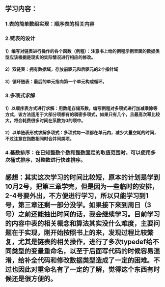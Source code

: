 ## 学习内容：
### 1.表的简单数组实现：顺序表的相关内容
### 2.链表的设计
#### 1）编写对链表进行操作的各个函数（例程）：注意书上给的例程示例里面的数据类型应该根据是现实的实际情况进行相应的修改。
#### 2）双链表：拥有数据域，存放前驱元和后驱元的2个指针域
#### 3）循环链表：最后的单元指向第一个单元构成循环。
### 3.多项式求解
#### 1）以顺序表方式进行求解：用数组存储系数，编写例程对多项式进行加减乘除等方式，该方法适用于大部分项都有的稠密多项式，如果只有几个，且最高次幂比较大，将会耗费很多时间在系数为0的项中。
#### 2）以单链表形式求解多项式：多项式每一项都在单元内，减少大量空耗的时间，不过注意在指数相同时合并同类项。
### 4.基数排序：在已知整数个数和整数固定的取值范围时，可以使用多次桶式排序，对整数进行快速排序。

## 感想：其实这次学习的时间比较短，原本的计划是学到10月2号，把第三章学完，但是因为一些临时的安排，2-4号要外出，不方便进行学习，所以只能学习到1号，第三章还剩一部分没学。如果接下来到周日（3号）之前还能抽出时间的话，我会继续学习。目前学习的内容中表的相关概念和算法其实没什么难度，主要问题在于实现，刚开始按照书上的来，发现过程比较繁复，尤其是链表的相关操作，进行了多次typedef给不同类型的变量重命名，以至于后面写代码的时候容易混淆，给补全代码和修改数据类型造成了一定的困难。不过也因此对重命名有了一定的了解，觉得这个东西有时候还是很方便的。
